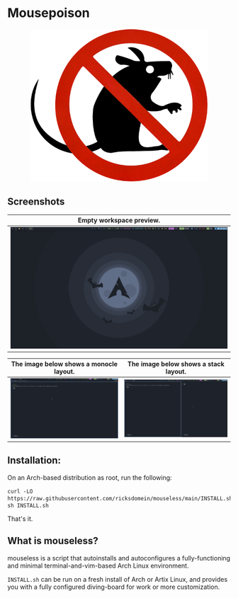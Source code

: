# Mousepoison
<p align="center">
  <img width="400" src="./sign.png">
</p>

## Screenshots
| Empty workspace preview.      	   	      |
| ---                                                 |
| ![Screenshot of a empty workspace](./preview-3.png) |

| The image below shows a monocle layout.      	   | The image below shows a stack layout.            |
| ---                                              | ---					      |
| ![Screenshot of a stack layout](./preview-1.png) | ![Screenshot of a stack layout](./preview-2.png) |

## Installation:
On an Arch-based distribution as root, run the following:
```
curl -LO https://raw.githubusercontent.com/ricksdomein/mouseless/main/INSTALL.sh
sh INSTALL.sh
```
That's it.

## What is mouseless?

mouseless is a script that autoinstalls and autoconfigures a fully-functioning and minimal terminal-and-vim-based Arch Linux environment.

`INSTALL.sh` can be run on a fresh install of Arch or Artix Linux, and provides you with a fully configured diving-board for work or more customization.
